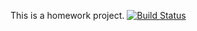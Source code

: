 This is a homework project. [![Build Status](https://travis-ci.org/mortheria/myDemoApp.svg?branch=master)](https://travis-ci.org/mortheria/myDemoApp)
